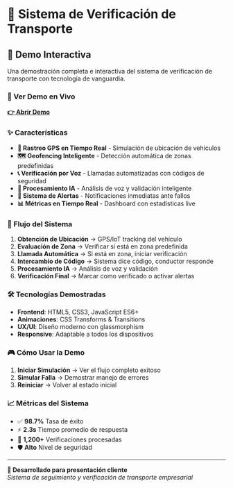 # 🚛 Sistema de Verificación de Transporte

## 🎯 Demo Interactiva

Una demostración completa e interactiva del sistema de verificación de transporte con tecnología de vanguardia.

### 🚀 Ver Demo en Vivo

**[👉 Abrir Demo](https://saymetristan.github.io/transport-verification-demos/)**

### ✨ Características

- **📍 Rastreo GPS en Tiempo Real** - Simulación de ubicación de vehículos
- **🗺️ Geofencing Inteligente** - Detección automática de zonas predefinidas  
- **📞 Verificación por Voz** - Llamadas automatizadas con códigos de seguridad
- **🧠 Procesamiento IA** - Análisis de voz y validación inteligente
- **🚨 Sistema de Alertas** - Notificaciones inmediatas ante fallos
- **📊 Métricas en Tiempo Real** - Dashboard con estadísticas live

### 🔄 Flujo del Sistema

1. **Obtención de Ubicación** → GPS/IoT tracking del vehículo
2. **Evaluación de Zona** → Verificar si está en zona predefinida
3. **Llamada Automática** → Si está en zona, iniciar verificación
4. **Intercambio de Código** → Sistema dice código, conductor responde
5. **Procesamiento IA** → Análisis de voz y validación
6. **Verificación Final** → Marcar como verificado o activar alertas

### 🛠️ Tecnologías Demostradas

- **Frontend**: HTML5, CSS3, JavaScript ES6+
- **Animaciones**: CSS Transforms & Transitions
- **UX/UI**: Diseño moderno con glassmorphism
- **Responsive**: Adaptable a todos los dispositivos

### 🎮 Cómo Usar la Demo

1. **Iniciar Simulación** → Ver el flujo completo exitoso
2. **Simular Falla** → Demostrar manejo de errores  
3. **Reiniciar** → Volver al estado inicial

### 📈 Métricas del Sistema

- ✅ **98.7%** Tasa de éxito
- ⚡ **2.3s** Tiempo promedio de respuesta  
- 🔄 **1,200+** Verificaciones procesadas
- 🛡️ **Alto** Nivel de seguridad

---

**💼 Desarrollado para presentación cliente**  
*Sistema de seguimiento y verificación de transporte empresarial*
